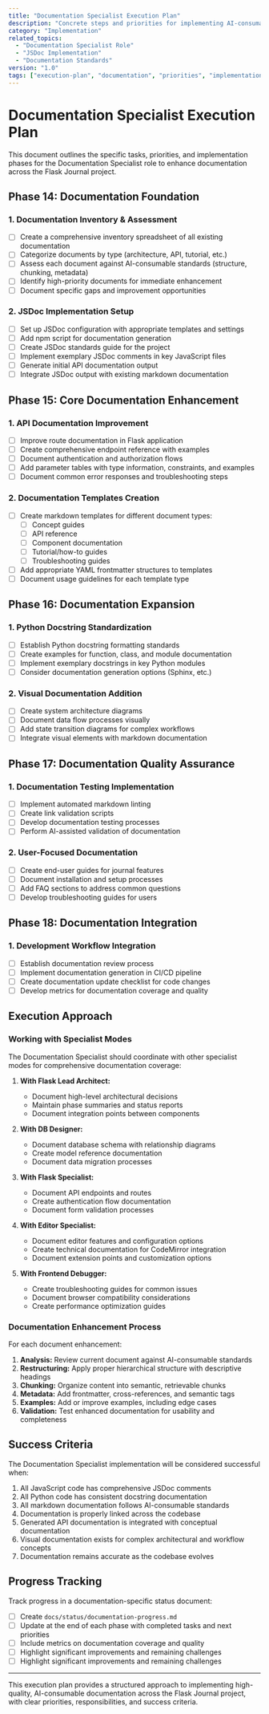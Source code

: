 ```yaml
---
title: "Documentation Specialist Execution Plan"
description: "Concrete steps and priorities for implementing AI-consumable documentation across the Flask Journal project"
category: "Implementation"
related_topics:
  - "Documentation Specialist Role"
  - "JSDoc Implementation"
  - "Documentation Standards"
version: "1.0"
tags: ["execution-plan", "documentation", "priorities", "implementation", "AI-consumable", "phase-based"]
---
```


# Documentation Specialist Execution Plan

This document outlines the specific tasks, priorities, and implementation phases for the Documentation Specialist role to enhance documentation across the Flask Journal project.

## Phase 14: Documentation Foundation

### 1. Documentation Inventory & Assessment

- [ ] Create a comprehensive inventory spreadsheet of all existing documentation
- [ ] Categorize documents by type (architecture, API, tutorial, etc.)
- [ ] Assess each document against AI-consumable standards (structure, chunking, metadata)
- [ ] Identify high-priority documents for immediate enhancement
- [ ] Document specific gaps and improvement opportunities

### 2. JSDoc Implementation Setup

- [ ] Set up JSDoc configuration with appropriate templates and settings
- [ ] Add npm script for documentation generation
- [ ] Create JSDoc standards guide for the project
- [ ] Implement exemplary JSDoc comments in key JavaScript files
- [ ] Generate initial API documentation output
- [ ] Integrate JSDoc output with existing markdown documentation

## Phase 15: Core Documentation Enhancement

### 1. API Documentation Improvement

- [ ] Improve route documentation in Flask application
- [ ] Create comprehensive endpoint reference with examples
- [ ] Document authentication and authorization flows
- [ ] Add parameter tables with type information, constraints, and examples
- [ ] Document common error responses and troubleshooting steps

### 2. Documentation Templates Creation

- [ ] Create markdown templates for different document types:
  - [ ] Concept guides
  - [ ] API reference
  - [ ] Component documentation
  - [ ] Tutorial/how-to guides
  - [ ] Troubleshooting guides
- [ ] Add appropriate YAML frontmatter structures to templates
- [ ] Document usage guidelines for each template type

## Phase 16: Documentation Expansion

### 1. Python Docstring Standardization

- [ ] Establish Python docstring formatting standards
- [ ] Create examples for function, class, and module documentation
- [ ] Implement exemplary docstrings in key Python modules
- [ ] Consider documentation generation options (Sphinx, etc.)

### 2. Visual Documentation Addition

- [ ] Create system architecture diagrams
- [ ] Document data flow processes visually
- [ ] Add state transition diagrams for complex workflows
- [ ] Integrate visual elements with markdown documentation

## Phase 17: Documentation Quality Assurance

### 1. Documentation Testing Implementation

- [ ] Implement automated markdown linting
- [ ] Create link validation scripts
- [ ] Develop documentation testing processes
- [ ] Perform AI-assisted validation of documentation

### 2. User-Focused Documentation

- [ ] Create end-user guides for journal features
- [ ] Document installation and setup processes
- [ ] Add FAQ sections to address common questions
- [ ] Develop troubleshooting guides for users

## Phase 18: Documentation Integration

### 1. Development Workflow Integration

- [ ] Establish documentation review process
- [ ] Implement documentation generation in CI/CD pipeline
- [ ] Create documentation update checklist for code changes
- [ ] Develop metrics for documentation coverage and quality

## Execution Approach

### Working with Specialist Modes

The Documentation Specialist should coordinate with other specialist modes for comprehensive documentation coverage:

1. **With Flask Lead Architect:**
   - Document high-level architectural decisions
   - Maintain phase summaries and status reports
   - Document integration points between components

2. **With DB Designer:**
   - Document database schema with relationship diagrams
   - Create model reference documentation
   - Document data migration processes

3. **With Flask Specialist:**
   - Document API endpoints and routes
   - Create authentication flow documentation
   - Document form validation processes

4. **With Editor Specialist:**
   - Document editor features and configuration options
   - Create technical documentation for CodeMirror integration
   - Document extension points and customization options

5. **With Frontend Debugger:**
   - Create troubleshooting guides for common issues
   - Document browser compatibility considerations
   - Create performance optimization guides

### Documentation Enhancement Process

For each document enhancement:

1. **Analysis:** Review current document against AI-consumable standards
2. **Restructuring:** Apply proper hierarchical structure with descriptive headings
3. **Chunking:** Organize content into semantic, retrievable chunks
4. **Metadata:** Add frontmatter, cross-references, and semantic tags
5. **Examples:** Add or improve examples, including edge cases
6. **Validation:** Test enhanced documentation for usability and completeness

## Success Criteria

The Documentation Specialist implementation will be considered successful when:

1. All JavaScript code has comprehensive JSDoc comments
2. All Python code has consistent docstring documentation
3. All markdown documentation follows AI-consumable standards
4. Documentation is properly linked across the codebase
5. Generated API documentation is integrated with conceptual documentation
6. Visual documentation exists for complex architectural and workflow concepts
7. Documentation remains accurate as the codebase evolves

## Progress Tracking
Track progress in a documentation-specific status document:

- [ ] Create `docs/status/documentation-progress.md`
- [ ] Update at the end of each phase with completed tasks and next priorities
- [ ] Include metrics on documentation coverage and quality
- [ ] Highlight significant improvements and remaining challenges
- [ ] Highlight significant improvements and remaining challenges

---

This execution plan provides a structured approach to implementing high-quality, AI-consumable documentation across the Flask Journal project, with clear priorities, responsibilities, and success criteria.